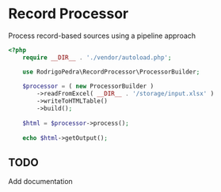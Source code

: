 # Record Processor

Process record-based sources using a pipeline approach

```php
<?php
    require __DIR__ . './vendor/autoload.php';

    use RodrigoPedra\RecordProcessor\ProcessorBuilder;
    
    $processor = ( new ProcessorBuilder )
        ->readFromExcel( __DIR__ . '/storage/input.xlsx' )
        ->writeToHTMLTable()
        ->build();
    
    $html = $processor->process();
    
    echo $html->getOutput();
```

## TODO

Add documentation
